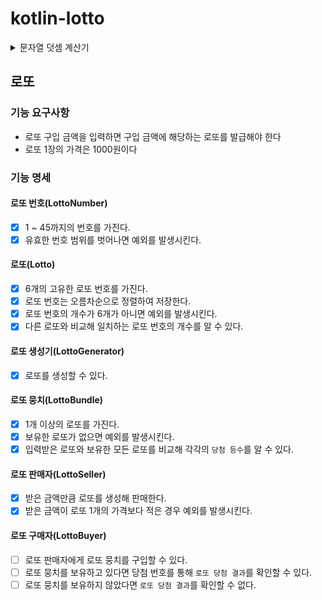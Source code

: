 # kotlin-lotto

<details>
<summary>문자열 덧셈 계산기</summary>
## 문자열 덧셈 계산기

### 기능 요구 사항
- 쉼표(,) 또는 콜론(:)을 구분자로 가지는 문자열을 전달하는 경우 구분자를 기준으로 분리한 각 숫자의 합을 반환
  - “” => 0, 
  - "1,2" => 3
  - "1,2,3" => 6
  - “1,2:3” => 6
- 앞의 기본 구분자(쉼표, 콜론) 외에 커스텀 구분자를 지정할 수 있다. 커스텀 구분자는 문자열 앞부분의 “//”와 “\n” 사이에 위치하는 문자를 커스텀 구분자로 사용한다. 
  - “//;\n1;2;3”과 같이 값을 입력할 경우 커스텀 구분자는 세미콜론(;)이며, 결과 값은 6이 반환되어야 한다.
- 문자열 계산기에 숫자 이외의 값 또는 음수를 전달하는 경우 RuntimeException 예외를 throw 한다.
### 요구 사항 정의
#### 피연산자(Operand)
- [x] 숫자인 값을 가질 수 있다.
- [x] 다른 피연산자와 더할 수 있다.
- [x] 음수를 입력 받으면 예외를 발생시킨다.

#### 구분자(Separator)
- [x] 구분자로 사용할 문자를 가질 수 있다.
- [x] 구분자의 길이가 1이 아니라면 예외를 발생시킨다.
- [x] 구분자가 숫자인 경우 예외를 발생시킨다.

#### 구분자 목록(Separators)
- [x] 쉼표`,`와 콜론`:`을 기본 구분자로 가진다.
- [x] 유효한 구분자를 추가할 수 있다.
- [x] 구분자는 중복될 수 없다.
- [x] 모든 구분자에 해당하는 정규식을 표현할 수 있다.

#### 문자열 토크나이저(StringTokenizer)
- [x] 입력받은 문자열을 구분자를 사용해 토큰화할 수 있다.
- [x] 문자열에 포함된 커스텀 구분자를 추출할 수 있다.

#### 문자열 덧셈 계산기
- [x] 입력된 문자열이 null 혹은 비어있으면 0을 반환한다.
- [x] 문자열을 입력받아 숫자의 합을 반환할 수 있다.
</details>

## 로또

### 기능 요구사항
- 로또 구입 금액을 입력하면 구입 금액에 해당하는 로또를 발급해야 한다
- 로또 1장의 가격은 1000원이다

### 기능 명세

#### 로또 번호(LottoNumber)
- [x] 1 ~ 45까지의 번호를 가진다.
- [x] 유효한 번호 범위를 벗어나면 예외를 발생시킨다.

#### 로또(Lotto)
- [x] 6개의 고유한 로또 번호를 가진다.
- [x] 로또 번호는 오름차순으로 정렬하여 저장한다.
- [x] 로또 번호의 개수가 6개가 아니면 예외를 발생시킨다.
- [x] 다른 로또와 비교해 일치하는 로또 번호의 개수를 알 수 있다.

#### 로또 생성기(LottoGenerator)
- [x] 로또를 생성할 수 있다.

#### 로또 뭉치(LottoBundle)
- [x] 1개 이상의 로또를 가진다.
- [x] 보유한 로또가 없으면 예외를 발생시킨다.
- [x] 입력받은 로또와 보유한 모든 로또를 비교해 각각의 `당첨 등수`를 알 수 있다.

#### 로또 판매자(LottoSeller)
- [x] 받은 금액만큼 로또를 생성해 판매한다.
- [x] 받은 금액이 로또 1개의 가격보다 적은 경우 예외를 발생시킨다. 

#### 로또 구매자(LottoBuyer)
- [ ] 로또 판매자에게 로또 뭉치를 구입할 수 있다.
- [ ] 로또 뭉치를 보유하고 있다면 당첨 번호를 통해 `로또 당첨 결과`를 확인할 수 있다.
- [ ] 로또 뭉치를 보유하지 않았다면 `로또 당첨 결과`를 확인할 수 없다.
